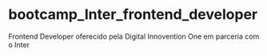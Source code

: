 # bootcamp_Inter_frontend_developer
Frontend Developer oferecido pela Digital Innovention One em parceria com o Inter
